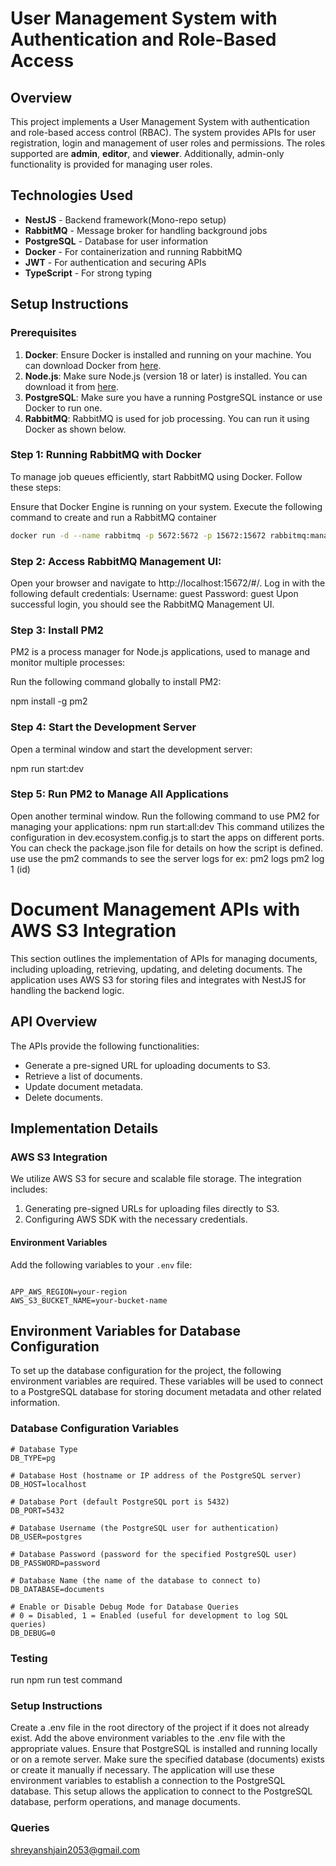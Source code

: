 # User Management System with Authentication and Role-Based Access

## Overview
This project implements a User Management System with authentication and role-based access control (RBAC). The system provides APIs for user registration, login and management of user roles and permissions. The roles supported are **admin**, **editor**, and **viewer**. Additionally, admin-only functionality is provided for managing user roles.

## Technologies Used
- **NestJS** - Backend framework(Mono-repo setup)
- **RabbitMQ** - Message broker for handling background jobs
- **PostgreSQL** - Database for user information
- **Docker** - For containerization and running RabbitMQ
- **JWT** - For authentication and securing APIs
- **TypeScript** - For strong typing

## Setup Instructions

### Prerequisites
1. **Docker**: Ensure Docker is installed and running on your machine. You can download Docker from [here](https://www.docker.com/products/docker-desktop).
2. **Node.js**: Make sure Node.js (version 18 or later) is installed. You can download it from [here](https://nodejs.org/).
3. **PostgreSQL**: Make sure you have a running PostgreSQL instance or use Docker to run one.
4. **RabbitMQ**: RabbitMQ is used for job processing. You can run it using Docker as shown below.

### Step 1: Running RabbitMQ with Docker
To manage job queues efficiently, start RabbitMQ using Docker. Follow these steps:

Ensure that Docker Engine is running on your system.
Execute the following command to create and run a RabbitMQ container

```bash
docker run -d --name rabbitmq -p 5672:5672 -p 15672:15672 rabbitmq:management

```
### Step 2: Access RabbitMQ Management UI:

Open your browser and navigate to http://localhost:15672/#/.
Log in with the following default credentials:
Username: guest
Password: guest
Upon successful login, you should see the RabbitMQ Management UI.


### Step 3: Install PM2
PM2 is a process manager for Node.js applications, used to manage and monitor multiple processes:

Run the following command globally to install PM2:

npm install -g pm2

### Step 4: Start the Development Server
Open a terminal window and start the development server:

npm run start:dev

### Step 5: Run PM2 to Manage All Applications
Open another terminal window.
Run the following command to use PM2 for managing your applications:
npm run start:all:dev
This command utilizes the configuration in dev.ecosystem.config.js to start the apps on different ports. You can check the package.json file for details on how the script is defined.
use
use the pm2 commands to see the server logs
for ex:
pm2 logs
pm2 log 1 (id)

# Document Management APIs with AWS S3 Integration

This section outlines the implementation of APIs for managing documents, including uploading, retrieving, updating, and deleting documents. The application uses AWS S3 for storing files and integrates with NestJS for handling the backend logic.

## API Overview
The APIs provide the following functionalities:
- Generate a pre-signed URL for uploading documents to S3.
- Retrieve a list of documents.
- Update document metadata.
- Delete documents.

## Implementation Details

### AWS S3 Integration
We utilize AWS S3 for secure and scalable file storage. The integration includes:
1. Generating pre-signed URLs for uploading files directly to S3.
2. Configuring AWS SDK with the necessary credentials.

#### Environment Variables
Add the following variables to your `.env` file:
```env

APP_AWS_REGION=your-region
AWS_S3_BUCKET_NAME=your-bucket-name

```


## Environment Variables for Database Configuration

To set up the database configuration for the project, the following environment variables are required. These variables will be used to connect to a PostgreSQL database for storing document metadata and other related information.

### Database Configuration Variables

```env
# Database Type
DB_TYPE=pg

# Database Host (hostname or IP address of the PostgreSQL server)
DB_HOST=localhost

# Database Port (default PostgreSQL port is 5432)
DB_PORT=5432

# Database Username (the PostgreSQL user for authentication)
DB_USER=postgres

# Database Password (password for the specified PostgreSQL user)
DB_PASSWORD=password

# Database Name (the name of the database to connect to)
DB_DATABASE=documents

# Enable or Disable Debug Mode for Database Queries
# 0 = Disabled, 1 = Enabled (useful for development to log SQL queries)
DB_DEBUG=0

```

### Testing
run npm run test command

### Setup Instructions
Create a .env file in the root directory of the project if it does not already exist.
Add the above environment variables to the .env file with the appropriate values.
Ensure that PostgreSQL is installed and running locally or on a remote server.
Make sure the specified database (documents) exists or create it manually if necessary.
The application will use these environment variables to establish a connection to the PostgreSQL database.
This setup allows the application to connect to the PostgreSQL database, perform operations, and manage documents.


### Queries
shreyanshjain2053@gmail.com


